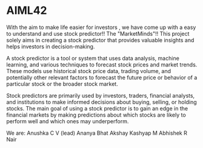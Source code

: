 # AIML42
With the aim to make life easier for investors , we have come up with a easy to understand and use stock predictor!!
The "MarketMinds"!!
This project solely aims in creating a stock predictor that provides valuable insights and helps investors in decision-making.

A stock predictor is a tool or system that uses data analysis, machine learning, and various techniques to forecast stock prices and market trends. These models use historical stock price data, trading volume, and potentially other relevant factors to forecast the future price or behavior of a particular stock or the broader stock market.

Stock predictors are primarily used by investors, traders, financial analysts, and institutions to make informed decisions about buying, selling, or holding stocks. The main goal of using a stock predictor is to gain an edge in the financial markets by making predictions about which stocks are likely to perform well and which ones may underperform.

We are:
Anushka C V (lead)
Ananya Bhat
Akshay Kashyap M
Abhishek R Nair
